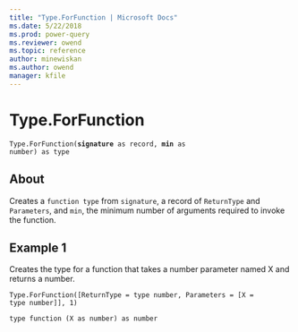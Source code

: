 ```yaml
---
title: "Type.ForFunction | Microsoft Docs"
ms.date: 5/22/2018
ms.prod: power-query
ms.reviewer: owend
ms.topic: reference
author: minewiskan
ms.author: owend
manager: kfile
---
```

# Type.ForFunction
<code>Type.ForFunction(<b>signature</b> as record, <b>min</b> as number) as type</code>
## About
Creates a <code>function type</code> from <code>signature</code>, a record of <code>ReturnType</code> and <code>Parameters</code>, and <code>min</code>, the minimum number of arguments required to invoke the function.


## Example 1
Creates the type for a function that takes a number parameter named X and returns a number.

<code>Type.ForFunction([ReturnType = type number, Parameters = [X = type number]], 1)</code>

<code>type function (X as number) as number</code>